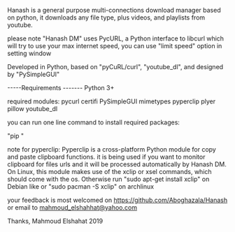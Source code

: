 Hanash is a general purpose multi-connections download manager based on python, 
it downloads any file type, plus videos, and playlists from youtube.

please note "Hanash DM" uses PycURL, a Python interface to libcurl which will try to use your max internet speed, you can use "limit speed" option in setting window 

Developed in Python, based on "pyCuRL/curl", "youtube_dl", and designed by "PySimpleGUI"


-----Requirements -------
Python 3+

required modules:
pycurl
certifi
PySimpleGUI
mimetypes
pyperclip
plyer
pillow
youtube_dl


you can run one line command to install required packages:


"pip "

note for pyperclip:
Pyperclip is a cross-platform Python module for copy and paste clipboard functions. it is being used if you want to monitor clipboard for files urls and it will be processed automatically by Hanash DM.
On Linux, this module makes use of the xclip or xsel commands, which should come with the os. Otherwise run "sudo apt-get install xclip" on Debian like or "sudo pacman -S xclip" on archlinux



your feedback is most welcomed on https://github.com/Aboghazala/Hanash or email to mahmoud_elshahhat@yahoo.com

Thanks,
Mahmoud Elshahat 
2019